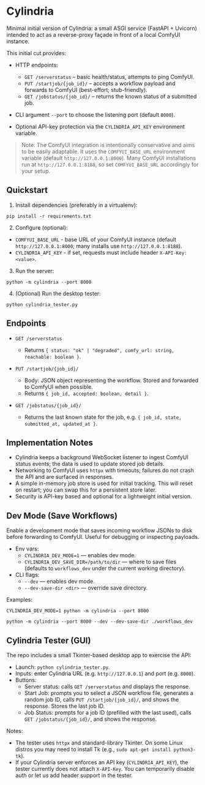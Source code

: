 # Cylindria

Minimal initial version of Cylindria: a small ASGI service (FastAPI + Uvicorn) intended to act as a reverse-proxy façade in front of a local ComfyUI instance.

This initial cut provides:

- HTTP endpoints:
  - `GET /serverstatus` – basic health/status, attempts to ping ComfyUI.
  - `PUT /startjob/{job_id}/` – accepts a workflow payload and forwards to ComfyUI (best-effort; stub-friendly).
  - `GET /jobstatus/{job_id}/` – returns the known status of a submitted job.

- CLI argument `--port` to choose the listening port (default `8000`).
- Optional API-key protection via the `CYLINDRIA_API_KEY` environment variable.

> Note: The ComfyUI integration is intentionally conservative and aims to be easily adaptable. It uses the `COMFYUI_BASE_URL` environment variable (default `http://127.0.0.1:8000`). Many ComfyUI installations run at `http://127.0.0.1:8188`, so set `COMFYUI_BASE_URL` accordingly for your setup.

## Quickstart

1) Install dependencies (preferably in a virtualenv):

```
pip install -r requirements.txt
```

2) Configure (optional):

- `COMFYUI_BASE_URL` - base URL of your ComfyUI instance (default `http://127.0.0.1:8000`; many installs use `http://127.0.0.1:8188`).
- `CYLINDRIA_API_KEY` - if set, requests must include header `X-API-Key: <value>`.

3) Run the server:

```
python -m cylindria --port 8000
```

4) (Optional) Run the desktop tester:

```
python cylindria_tester.py
```

## Endpoints

- `GET /serverstatus`
  - Returns `{ status: "ok" | "degraded", comfy_url: string, reachable: boolean }`.

- `PUT /startjob/{job_id}/`
  - Body: JSON object representing the workflow. Stored and forwarded to ComfyUI when possible.
  - Returns `{ job_id, accepted: boolean, detail }`.

- `GET /jobstatus/{job_id}/`
  - Returns the last known state for the job, e.g. `{ job_id, state, submitted_at, updated_at }`.
## Implementation Notes

- Cylindria keeps a background WebSocket listener to ingest ComfyUI status events; the data is used to update stored job details.
- Networking to ComfyUI uses `httpx` with timeouts; failures do not crash the API and are surfaced in responses.
- A simple in-memory job store is used for initial tracking. This will reset on restart; you can swap this for a persistent store later.
- Security is API-key based and optional for a lightweight initial version.

## Dev Mode (Save Workflows)

Enable a development mode that saves incoming workflow JSONs to disk before forwarding to ComfyUI. Useful for debugging or inspecting payloads.

- Env vars:
  - `CYLINDRIA_DEV_MODE=1` — enables dev mode.
  - `CYLINDRIA_DEV_SAVE_DIR=/path/to/dir` — where to save files (defaults to `workflows_dev` under the current working directory).
- CLI flags:
  - `--dev` — enables dev mode.
  - `--dev-save-dir <dir>` — override save directory.

Examples:

```
CYLINDRIA_DEV_MODE=1 python -m cylindria --port 8000
```

```
python -m cylindria --port 8000 --dev --dev-save-dir ./workflows_dev
```

## Cylindria Tester (GUI)

The repo includes a small Tkinter-based desktop app to exercise the API:

- Launch: `python cylindria_tester.py`.
- Inputs: enter Cylindria URL (e.g. `http://127.0.0.1`) and port (e.g. `8000`).
- Buttons:
  - Server status: calls `GET /serverstatus` and displays the response.
  - Start Job: prompts you to select a JSON workflow file, generates a random job ID, calls `PUT /startjob/{job_id}/`, and shows the response. Stores the last job ID.
  - Job Status: prompts for a job ID (prefilled with the last used), calls `GET /jobstatus/{job_id}/`, and shows the response.

Notes:

- The tester uses `httpx` and standard-library Tkinter. On some Linux distros you may need to install Tk (e.g., `sudo apt-get install python3-tk`).
- If your Cylindria server enforces an API key (`CYLINDRIA_API_KEY`), the tester currently does not attach `X-API-Key`. You can temporarily disable auth or let us add header support in the tester.
